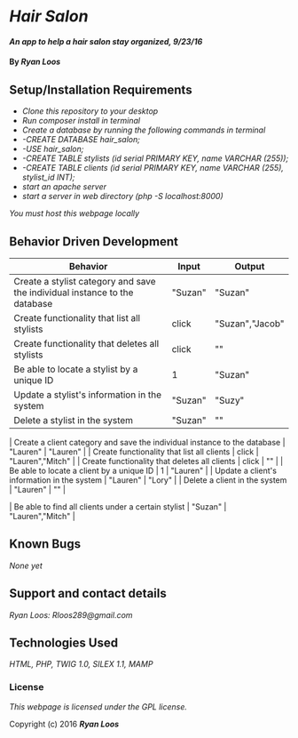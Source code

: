 # _Hair Salon_

#### _An app to help a hair salon stay organized, 9/23/16_

#### By _**Ryan Loos**_

## Setup/Installation Requirements

* _Clone this repository to your desktop_
* _Run composer install in terminal_
* _Create a database by running the following commands in terminal_
* _-CREATE DATABASE hair_salon;_
* _-USE hair_salon;_
* _-CREATE TABLE stylists (id serial PRIMARY KEY, name VARCHAR (255));_
* _-CREATE TABLE clients (id serial PRIMARY KEY, name VARCHAR (255), stylist_id INT);_
* _start an apache server_
* _start a server in web directory (php -S localhost:8000)_

_You must host this webpage locally_

## Behavior Driven Development

| Behavior      | Input       |Output|
| ------------- |-------------| -----|
| Create a stylist category and save the individual instance to the database | "Suzan" | "Suzan" |
| Create functionality that list all stylists | click | "Suzan","Jacob" |
| Create functionality that deletes all stylists | click | "" |
| Be able to locate a stylist by a unique ID | 1 | "Suzan" |
| Update a stylist's information in the system | "Suzan" | "Suzy" |
| Delete a stylist in the system | "Suzan" | "" |

| Create a client category and save the individual instance to the database | "Lauren" | "Lauren" |
| Create functionality that list all clients | click | "Lauren","Mitch" |
| Create functionality that deletes all clients | click | "" |
| Be able to locate a client by a unique ID | 1 | "Lauren" |
| Update a client's information in the system | "Lauren" | "Lory" |
| Delete a client in the system | "Lauren" | "" |

| Be able to find all clients under a certain stylist | "Suzan" | "Lauren","Mitch" |

## Known Bugs

_None yet_

## Support and contact details

_Ryan Loos: Rloos289@gmail.com_

## Technologies Used

_HTML,
PHP,
TWIG 1.0,
SILEX 1.1,
MAMP_

### License

*This webpage is licensed under the GPL license.*

Copyright (c) 2016 **_Ryan Loos_**
